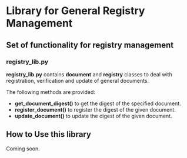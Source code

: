 Library for General Registry Management
===========================================
## Set of functionality for registry management
### registry_lib.py
**registry_lib.py** contains **document** and **registry** classes to deal with registration, verification and update of general documents.

The following methods are provided:
* **get_document_digest()** to get the digest of the specified document.
* **register_document()** to register the digest of the given document.
* **update_document()** to update the digest of the given document.

## How to Use this library
Coming soon.
